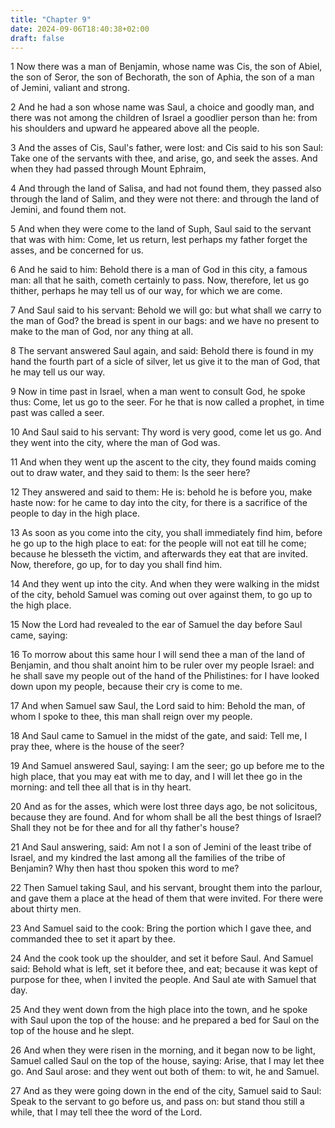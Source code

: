 ```yaml
---
title: "Chapter 9"
date: 2024-09-06T18:40:38+02:00
draft: false
---
```




1 Now there was a man of Benjamin, whose name was Cis, the son of Abiel, the son of Seror, the son of Bechorath, the son of Aphia, the son of a man of Jemini, valiant and strong.

2 And he had a son whose name was Saul, a choice and goodly man, and there was not among the children of Israel a goodlier person than he: from his shoulders and upward he appeared above all the people.

3 And the asses of Cis, Saul's father, were lost: and Cis said to his son Saul: Take one of the servants with thee, and arise, go, and seek the asses. And when they had passed through Mount Ephraim,

4 And through the land of Salisa, and had not found them, they passed also through the land of Salim, and they were not there: and through the land of Jemini, and found them not.

5 And when they were come to the land of Suph, Saul said to the servant that was with him: Come, let us return, lest perhaps my father forget the asses, and be concerned for us.

6 And he said to him: Behold there is a man of God in this city, a famous man: all that he saith, cometh certainly to pass. Now, therefore, let us go thither, perhaps he may tell us of our way, for which we are come.

7 And Saul said to his servant: Behold we will go: but what shall we carry to the man of God? the bread is spent in our bags: and we have no present to make to the man of God, nor any thing at all.

8 The servant answered Saul again, and said: Behold there is found in my hand the fourth part of a sicle of silver, let us give it to the man of God, that he may tell us our way.

9 Now in time past in Israel, when a man went to consult God, he spoke thus: Come, let us go to the seer. For he that is now called a prophet, in time past was called a seer.

10 And Saul said to his servant: Thy word is very good, come let us go. And they went into the city, where the man of God was.

11 And when they went up the ascent to the city, they found maids coming out to draw water, and they said to them: Is the seer here?

12 They answered and said to them: He is: behold he is before you, make haste now: for he came to day into the city, for there is a sacrifice of the people to day in the high place.

13 As soon as you come into the city, you shall immediately find him, before he go up to the high place to eat: for the people will not eat till he come; because he blesseth the victim, and afterwards they eat that are invited. Now, therefore, go up, for to day you shall find him.

14 And they went up into the city. And when they were walking in the midst of the city, behold Samuel was coming out over against them, to go up to the high place.

15 Now the Lord had revealed to the ear of Samuel the day before Saul came, saying:

16 To morrow about this same hour I will send thee a man of the land of Benjamin, and thou shalt anoint him to be ruler over my people Israel: and he shall save my people out of the hand of the Philistines: for I have looked down upon my people, because their cry is come to me.

17 And when Samuel saw Saul, the Lord said to him: Behold the man, of whom I spoke to thee, this man shall reign over my people.

18 And Saul came to Samuel in the midst of the gate, and said: Tell me, I pray thee, where is the house of the seer?

19 And Samuel answered Saul, saying: I am the seer; go up before me to the high place, that you may eat with me to day, and I will let thee go in the morning: and tell thee all that is in thy heart.

20 And as for the asses, which were lost three days ago, be not solicitous, because they are found. And for whom shall be all the best things of Israel? Shall they not be for thee and for all thy father's house?

21 And Saul answering, said: Am not I a son of Jemini of the least tribe of Israel, and my kindred the last among all the families of the tribe of Benjamin? Why then hast thou spoken this word to me?

22 Then Samuel taking Saul, and his servant, brought them into the parlour, and gave them a place at the head of them that were invited. For there were about thirty men.

23 And Samuel said to the cook: Bring the portion which I gave thee, and commanded thee to set it apart by thee.

24 And the cook took up the shoulder, and set it before Saul. And Samuel said: Behold what is left, set it before thee, and eat; because it was kept of purpose for thee, when I invited the people. And Saul ate with Samuel that day.

25 And they went down from the high place into the town, and he spoke with Saul upon the top of the house: and he prepared a bed for Saul on the top of the house and he slept.

26 And when they were risen in the morning, and it began now to be light, Samuel called Saul on the top of the house, saying: Arise, that I may let thee go. And Saul arose: and they went out both of them: to wit, he and Samuel.

27 And as they were going down in the end of the city, Samuel said to Saul: Speak to the servant to go before us, and pass on: but stand thou still a while, that I may tell thee the word of the Lord.

